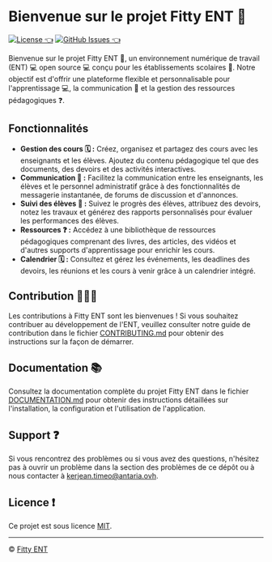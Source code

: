 # Bienvenue sur le projet Fitty ENT 📒

[![License 👈](https://img.shields.io/badge/License-MIT-blue.svg)](https://opensource.org/licenses/MIT) 
[![GitHub Issues 👈](https://img.shields.io/github/issues/Fitty-ENT/Fitty-ENT.svg)](https://github.com/Fitty-ENT/Fitty-ENT/issues)

Bienvenue sur le projet Fitty ENT 📒, un environnement numérique de travail (ENT) 💻 open source 💻 conçu pour les établissements scolaires 🏨. Notre objectif est d'offrir une plateforme flexible et personnalisable pour l'apprentissage 💻, la communication 📧 et la gestion des ressources pédagogiques ❓.

## Fonctionnalités

- **Gestion des cours 🗓️ :** Créez, organisez et partagez des cours avec les enseignants et les élèves. Ajoutez du contenu pédagogique tel que des documents, des devoirs et des activités interactives.
- **Communication 📧 :** Facilitez la communication entre les enseignants, les élèves et le personnel administratif grâce à des fonctionnalités de messagerie instantanée, de forums de discussion et d'annonces.
- **Suivi des élèves 🧒 :** Suivez le progrès des élèves, attribuez des devoirs, notez les travaux et générez des rapports personnalisés pour évaluer les performances des élèves.
- **Ressources ❓ :** Accédez à une bibliothèque de ressources pédagogiques comprenant des livres, des articles, des vidéos et d'autres supports d'apprentissage pour enrichir les cours.
- **Calendrier 🗓️ :** Consultez et gérez les événements, les deadlines des devoirs, les réunions et les cours à venir grâce à un calendrier intégré.

## Contribution 🧑‍🤝‍🧑

Les contributions à Fitty ENT sont les bienvenues ! Si vous souhaitez contribuer au développement de l'ENT, veuillez consulter notre guide de contribution dans le fichier [CONTRIBUTING.md](CONTRIBUTING.md) pour obtenir des instructions sur la façon de démarrer.

## Documentation 📚

Consultez la documentation complète du projet Fitty ENT dans le fichier [DOCUMENTATION.md](DOCUMENTATION.md) pour obtenir des instructions détaillées sur l'installation, la configuration et l'utilisation de l'application.

## Support ❓

Si vous rencontrez des problèmes ou si vous avez des questions, n'hésitez pas à ouvrir un problème dans la section des problèmes de ce dépôt ou à nous contacter à kerjean.timeo@antaria.ovh.

## Licence ❗

Ce projet est sous licence [MIT](LICENSE).

---

© [Fitty ENT](https://fitty.antaria.ovh)










